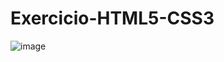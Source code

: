 # Exercicio-HTML5-CSS3
![image](https://github.com/nathanaelreis/Exercicio-HTML5-CSS3/assets/84293340/4435f607-eccb-4741-a876-20aa2382fe2b)
